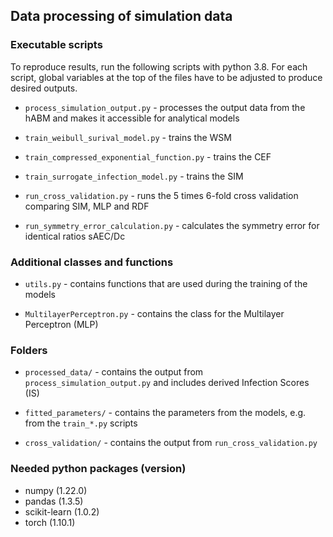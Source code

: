## Data processing of simulation data

### Executable scripts

To reproduce results, run the following scripts with python 3.8. For each script, global variables at the top of the files have to be adjusted to produce desired outputs.

- `process_simulation_output.py` - processes the output data from the hABM and makes it accessible for analytical models


- `train_weibull_surival_model.py` - trains the WSM

- `train_compressed_exponential_function.py` - trains the CEF

- `train_surrogate_infection_model.py` - trains the SIM


- `run_cross_validation.py` - runs the 5 times 6-fold cross validation comparing SIM, MLP and RDF

- `run_symmetry_error_calculation.py` - calculates the symmetry error for identical ratios sAEC/Dc

### Additional classes and functions

- `utils.py` - contains functions that are used during the training of the models

- `MultilayerPerceptron.py` - contains the class for the Multilayer Perceptron (MLP)

### Folders

- `processed_data/` - contains the output from `process_simulation_output.py` and includes derived Infection Scores (IS)

- `fitted_parameters/` - contains the parameters from the models, e.g. from the `train_*.py` scripts 

- `cross_validation/` - contains the output from `run_cross_validation.py`

### Needed python packages (version)

- numpy (1.22.0)
- pandas (1.3.5)
- scikit-learn (1.0.2) 
- torch (1.10.1)
